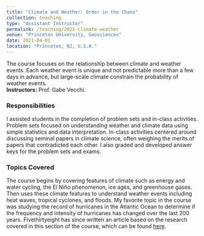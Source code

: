 ```yaml
---
title: "Climate and Weather: Order in the Chaos"
collection: teaching
type: "Assistant Instructor"
permalink: /teaching/2021-climate-weather
venue: "Princeton University, Geosciences"
date: 2021-04-01
location: "Princeton, NJ, U.S.A."
---
```


The course focuses on the relationship between climate and weather events. Each weather event is unique and not predictable more than a few days in advance, but large-scale climate constrain the probability of weather events.<br><b>Instructors:</b> Prof. Gabe Vecchi.

### Responsibilities
I assisted  students in the completion of problem sets and in-class activities. Problem sets focused on understanding weather and climate data using simple statistics and data interpretation. In-class activities centered around discussing seminal papers in climate science, often weighing the merits of papers that contradicted each other. I also graded and developed answer keys for the problem sets and exams.

### Topics Covered
The course begins by covering features of climate such as energy and water cycling, the El Niño phenomenon, ice ages, and greenhouse gases. Then uses these climate features to understand weather events including heat waves, tropical cyclones, and floods. My favorite topic in the course was studying the record of hurricanes in the Atlantic Ocean to determine if the frequency and intensity of hurricanes has changed over the last 200 years. Fivethirtyeight has since written an article based on the research covered in this section of the course, which can be found [here](https://fivethirtyeight.com/features/why-past-hurricane-seasons-dont-tell-us-much-about-the-future/).


